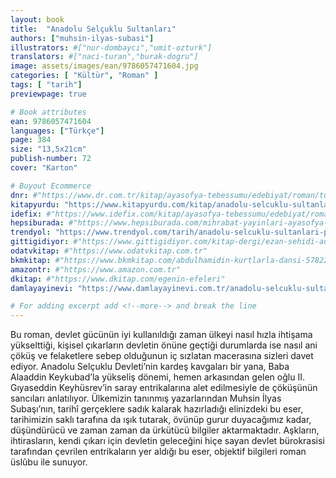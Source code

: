 ```yaml
---
layout: book
title:  "Anadolu Selçuklu Sultanları"
authors: ["muhsin-ilyas-subasi"]
illustrators: #["nur-dombayci","umit-ozturk"]
translators: #["naci-turan","burak-dogru"]
image: assets/images/ean/9786057471604.jpg
categories: [ "Kültür", "Roman" ]
tags: [ "tarih"]
previewpage: true

# Book attributes
ean: 9786057471604
languages: ["Türkçe"]
page: 384
size: "13,5x21cm"
publish-number: 72
cover: "Karton"

# Buyout Ecommerce
dnr: #"https://www.dr.com.tr/kitap/ayasofya-tebessumu/edebiyat/roman/turkiye-roman/urunno=0001893065001"
kitapyurdu: "https://www.kitapyurdu.com/kitap/anadolu-selcuklu-sultanlari/580101.html"
idefix: #"https://www.idefix.com/kitap/ayasofya-tebessumu/edebiyat/roman/turkiye-roman/urunno=0001893065001"
hepsiburada: #"https://www.hepsiburada.com/mihrabat-yayinlari-ayasofya-tebessumu-muhsin-ilyas-subasi-mihrabad-yayinlari-p-HBCV00000CTLHZ"
trendyol: "https://www.trendyol.com/tarih/anadolu-selcuklu-sultanlari-p-135206916"
gittigidiyor: #"https://www.gittigidiyor.com/kitap-dergi/ezan-sehidi-adnan-menderes_pdp_732728793"
odatvkitap: #"https://www.odatvkitap.com.tr"
bkmkitap: #"https://www.bkmkitap.com/abdulhamidin-kurtlarla-dansi-578226"
amazontr: #"https://www.amazon.com.tr"
dkitap: #"https://www.dkitap.com/egenin-efeleri"
damlayayinevi: "https://www.damlayayinevi.com.tr/anadolu-selcuklu-sultanlari"

# For adding excerpt add <!--more--> and break the line
---
```

Bu roman, devlet gücünün iyi kullanıldığı zaman ülkeyi nasıl hızla ihtişama yükselttiği, kişisel çıkarların devletin önüne geçtiği durumlarda ise nasıl ani çöküş ve felaketlere sebep olduğunun iç sızlatan macerasına sizleri davet ediyor.
Anadolu Selçuklu Devleti’nin kardeş kavgaları bir yana, Baba Alaaddin Keykubad’la yükseliş dönemi, hemen arkasından gelen oğlu II. Gıyaseddin Keyhüsrev’in saray entrikalarına alet edilmesiyle de çöküşünün sancıları anlatılıyor.
Ülkemizin tanınmış yazarlarından Muhsin İlyas Subaşı’nın, tarihî gerçeklere sadık kalarak hazırladığı elinizdeki bu eser, tarihimizin saklı tarafına da ışık tutarak, övünüp gurur duyacağımız kadar, düşündürücü ve zaman zaman da ürkütücü bilgiler aktarmaktadır.
Aşkların, ihtirasların, kendi çıkarı için devletin geleceğini hiçe sayan devlet bürokrasisi tarafından çevrilen entrikaların yer aldığı bu eser, objektif bilgileri roman üslûbu ile sunuyor.
<!--more--> 